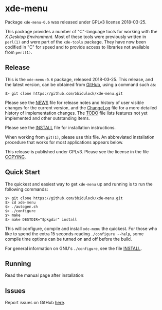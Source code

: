 [xde-menu -- read me first file.  2018-03-25]: #

xde-menu
===============

Package `xde-menu-0.6` was released under GPLv3 license 2018-03-25.

This package provides a number of "C"-language tools for working with
the _X Desktop Environment_.  Most of these tools were previously
written in `perl(1)` and were part of the `xde-tools` package.  They
have now been codified in "C" for speed and to provide access to
libraries not available from `perl(1)`.


Release
-------

This is the `xde-menu-0.6` package, released 2018-03-25.  This
release, and the latest version, can be obtained from [GitHub][1], using
a command such as:

    $> git clone https://github.com/bbidulock/xde-menu.git

Please see the [NEWS][3] file for release notes and history of user
visible changes for the current version, and the [ChangeLog][4] file for
a more detailed history of implementation changes.  The [TODO][5] file
lists features not yet implemented and other outstanding items.

Please see the [INSTALL][7] file for installation instructions.

When working from `git(1)`, please use this file.  An abbreviated
installation procedure that works for most applications appears below.

This release is published under GPLv3.  Please see the license in the
file [COPYING][9].


Quick Start
-----------

The quickest and easiest way to get `xde-menu` up and running is to run
the following commands:

    $> git clone https://github.com/bbidulock/xde-menu.git
    $> cd xde-menu
    $> ./autogen.sh
    $> ./configure
    $> make
    $> make DESTDIR="$pkgdir" install

This will configure, compile and install `xde-menu` the quickest.  For
those who like to spend the extra 15 seconds reading `./configure
--help`, some compile time options can be turned on and off before the
build.

For general information on GNU's `./configure`, see the file
[INSTALL][7].


Running
-------

Read the manual page after installation:


Issues
------

Report issues on GitHub [here][2].



[1]: https://github.com/bbidulock/xde-menu
[2]: https://github.com/bbidulock/xde-menu/issues
[3]: https://github.com/bbidulock/xde-menu/blob/0.6/NEWS
[4]: https://github.com/bbidulock/xde-menu/blob/0.6/ChangeLog
[5]: https://github.com/bbidulock/xde-menu/blob/0.6/TODO
[6]: https://github.com/bbidulock/xde-menu/blob/0.6/COMPLIANCE
[7]: https://github.com/bbidulock/xde-menu/blob/0.6/INSTALL
[8]: https://github.com/bbidulock/xde-menu/blob/0.6/LICENSE
[9]: https://github.com/bbidulock/xde-menu/blob/0.6/COPYING

[ vim: set ft=markdown sw=4 tw=72 nocin nosi fo+=tcqlorn spell: ]: #
